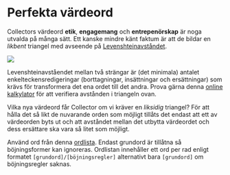 # Perfekta värdeord

Collectors värdeord **etik**, **engagemang** och **entrepenörskap** är noga utvalda på många sätt. Ett kanske mindre känt faktum är att de bildar en *likbent* triangel med avseende på [Levenshteinavståndet](https://en.wikipedia.org/wiki/Levenshtein_distance).

<img src="./illustration.svg">

Levenshteinavståendet mellan två strängar är (det minimala) antalet enkelteckensredigeringar (borttagningar, insättningar och ersättningar) som krävs för transformera det ena ordet till det andra. Prova gärna denna [online kalkylator](https://planetcalc.com/1721/) för att verifiera avstånden i triangeln ovan.

Vilka nya värdeord får Collector om vi kräver en *liksidig* triangel? För att hålla det så likt de nuvarande orden som möjligt tillåts det endast att ett av värdeorden byts ut och att avståndet mellan det utbytta värdeordet och dess ersättare ska vara så litet som möjligt.

Använd ord från denna [ordlista](https://github.com/titoBouzout/Dictionaries/raw/master/Swedish.dic). Endast grundord är tillåtna så böjningsformer kan ignoreras. Ordlistan innehåller ett ord per rad enligt formatet `[grundord]/[böjningsregler]` alternativt bara `[grundord]` om böjningsregler saknas.